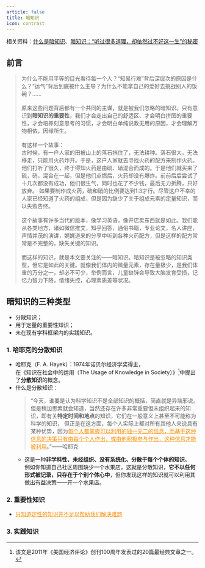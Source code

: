 ```yaml
---
article: false
title: 暗知识
icon: contrast
---
```


相关资料：[什么是暗知识](https://pmthinking.notion.site/2e0e6eb147b44bd28b89decd33093df3)、[暗知识：“听过很多道理，却依然过不好这一生”的秘密](https://mp.weixin.qq.com/s/laGz0C5V8bdFyzTqTs618A)

## 前言

> 为什么不能用平等的目光看待每一个人？“知易行难”背后深层次的原因是什么？“运气”背后到底被什么主导？为什么不能拿自己的爱好去挑战别人的饭碗？……<br>
> <br>
> 原来这些问题背后都有一个共同的主谋，就是被我们忽略的暗知识。只有意识到**暗知识的重要性**，我们才会走出自己的舒适区、才会明白拼图的重要性，才会培养刻意思考的习惯，才会明白单纯说教无用的原因，才会理解万物相依，因缘所生。<br>
> <br>
> 有这样一个故事：<br>
> 古时候，有一户人家的田被山上的落石挡住了，无法耕种。落石很大，无法移走，只能用火药炸开。于是，这户人家就去寻找火药的配方来制作火药。他们打听了很久，终于得知火药是由硫、硝混合而成的。于是他们就买来了硫，硝，混合在一起，但是他们点燃后，火药却没有爆炸。前前后后尝试了十几次都没有成功，他们很生气，同时也花了不少钱，最后无力折腾，只好放弃。
> 如果要制作成火药，硫和硝的比例要达到1:3才行。尽管这户不幸的人家已经知道了火药的组成，但是因为缺少了关于组成元素的定量知识，而以失败告终。<br>
> <br>
> 这个故事有许多当代的版本，像学习英语，像开店卖东西就是如此。我们能从各类地方，诸如微信推文，知乎回答，通俗书籍，专业论文，名人讲座，声情并茂的演讲，娓娓道来的分享中听到各种火药配方，但是这样的配方常常是不完整的，缺失关键的知识。<br>
> <br>
> 而这样的知识，就是本文要关注的——暗知识。暗知识是被忽略的知识类型，但它是如此的关键。就像我们体内的微量元素，存在量极少，是我们体重的万分之一，却必不可少，举例而言，儿童缺锌会导致大脑发育受损，记忆力智力下降，情绪失控，心理素质差等状况。

## 暗知识的三种类型

- 分散知识；
- 用于定量的重要性知识；
- 未在现有学科框架内的实践知识。

### 1. 哈耶克的分散知识

- 哈耶克（F. A. Hayek）：1974年诺贝尔经济学奖得主，<br>
  在《知识在社会中的运用（The Usage of Knowledge in Society）》[^1]中提出了**分散知识**的概念。
- 什么是分散知识：
  > “今天，谁要是认为科学知识不是全部知识的概括，简直就是异端邪说。但是稍加思索就会知道，当然还存在许多非常重要但未组织起来的知识，即有关**特定时间和地点**的知识，它们在一般意义上甚至不可能称为科学的知识，
  > 但正是在这方面，每个人实际上都对所有其他人来说具有某种优势，因为<span style="color: #FF8C00"><u>每个人都掌握可以利用的独一无二的信息，而基于这种信息的决策只有由每个个人作出，或由他积极参与作出，这种信息才能被利用</u></span>。”——哈耶克
  - 这是一种**非学科性、未经组织、没有系统化、分散于每个个体的知识**。<br>
    例如你知道自己社区周围缺少一个水果店，这就是分散知识，**它不以任何形式被记录，只存在于个别个体心中**，但你发现这样的知识就可以利用其做出有益决策——开一个水果店。

### 2. 重要性知识

- <span style="color: #FF8C00"><u>只知道定性的知识并不足以帮助我们解决难题</u></span>

### 3. 实践知识

[^1]: 该文是2011年《美国经济评论》创刊100周年发表过的20篇最经典文章之一。